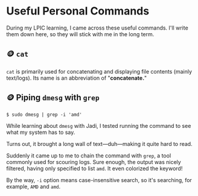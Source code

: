 # Useful Personal Commands

During my LPIC learning, I came across these useful commands. I'll write them down here, so they will stick with me in the long term.

## 🪙 `cat`
`cat` is primarily used for concatenating and displaying file contents (mainly text/logs). Its name is an abbreviation of "**concatenate.**"

## 🪙 Piping `dmesg` with `grep`

```
$ sudo dmesg | grep -i 'amd'
```
While learning about `dmesg` with Jadi, I tested running the command to see what my system has to say.  

Turns out, it brought a long wall of text—duh—making it quite hard to read. 

Suddenly it came up to me to chain the command with `grep`, a tool commonly used for scouring logs. Sure enough, the output was nicely filtered, having only specified to list  `amd`. It even colorized the keyword!

By the way, `-i` option means case-insensitive search, so it's searching, for example, `AMD` and `amd`. 


